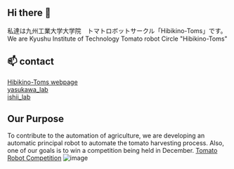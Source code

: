 ## Hi there 👋
私達は九州工業大学大学院　トマトロボットサークル「Hibikino-Toms」です。
We are Kyushu Institute of Technology Tomato robot Circle "Hibikino-Toms"

## 📫 contact 
[Hibikino-Toms webpage](https://www.brain.kyutech.ac.jp/~agricultural-robotics/)  
[yasukawa_lab](http://www.brain.kyutech.ac.jp/~s-yasukawa/)  
[ishii_lab](http://www.brain.kyutech.ac.jp/~ishii/?link,272)  
## Our Purpose
To contribute to the automation of agriculture, we are developing an automatic principal robot to automate the tomato harvesting process.
Also, one of our goals is to win a competition being held in December.
[Tomato Robot Competition](https://www.lsse.kyutech.ac.jp/~sociorobo/tomato-robot2022/)
![image](https://github.com/Hibikino-Toms-Robot/.github/assets/82552894/7e4bfa67-f7fe-4fb9-9e63-6c14aaa4f00f)

